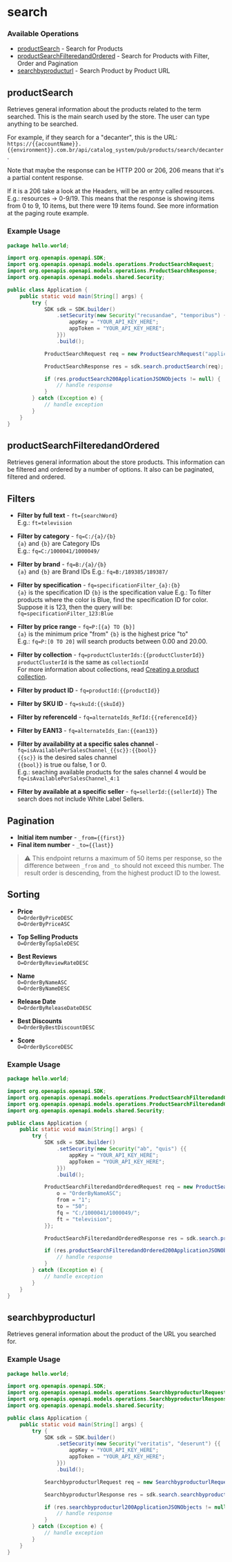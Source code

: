 # search

### Available Operations

* [productSearch](#productsearch) - Search for Products
* [productSearchFilteredandOrdered](#productsearchfilteredandordered) - Search for Products with Filter, Order and Pagination
* [searchbyproducturl](#searchbyproducturl) - Search Product by Product URL

## productSearch

Retrieves general information about the products related to the term searched. 
This is the main search used by the store. The user can type anything to be searched.  

For example, if they search for a "decanter", this is the URL: `https://{{accountName}}.{{environment}}.com.br/api/catalog_system/pub/products/search/decanter`. 

Note that maybe the response can be HTTP 200 or 206, 206 means that it's a partial content response.

If it is a 206 take a look at the Headers, will be an entry called resources. E.g.: resources → 0-9/19. This means that the response is showing items from 0 to 9, 10 items, but there were 19 items found. See more information at the paging route example.

### Example Usage

```java
package hello.world;

import org.openapis.openapi.SDK;
import org.openapis.openapi.models.operations.ProductSearchRequest;
import org.openapis.openapi.models.operations.ProductSearchResponse;
import org.openapis.openapi.models.shared.Security;

public class Application {
    public static void main(String[] args) {
        try {
            SDK sdk = SDK.builder()
                .setSecurity(new Security("recusandae", "temporibus") {{
                    appKey = "YOUR_API_KEY_HERE";
                    appToken = "YOUR_API_KEY_HERE";
                }})
                .build();

            ProductSearchRequest req = new ProductSearchRequest("application/json", "application/json", "jacket");            

            ProductSearchResponse res = sdk.search.productSearch(req);

            if (res.productSearch200ApplicationJSONObjects != null) {
                // handle response
            }
        } catch (Exception e) {
            // handle exception
        }
    }
}
```

## productSearchFilteredandOrdered

Retrieves general information about the store products. This information can be filtered and ordered by a number of options. It also can be paginated, filtered and ordered. 

## Filters  

- **Filter by full text** - `ft={searchWord}`  
E.g.: `ft=television`

- **Filter by category** - `fq=C:/{a}/{b}`  
`{a}` and `{b}` are Category IDs   
E.g.: `fq=C:/1000041/1000049/`

- **Filter by brand** - `fq=B:/{a}/{b}`  
`{a}` and `{b}` are Brand IDs
E.g.: `fq=B:/189385/189387/`

- **Filter by specification** - `fq=specificationFilter_{a}:{b}`  
`{a}` is the specification ID
`{b}` is the specification value
E.g.: To filter products where the color is Blue, find the specification ID for color. Suppose it is 123, then the query will be: `fq=specificationFilter_123:Blue`

- **Filter by price range** - `fq=P:[{a} TO {b}]`  
`{a}`  is the minimum price "from"
`{b}` is the highest price "to"  
E.g.: `fq=P:[0 TO 20]` will search products between 0.00 and 20.00.  

- **Filter by collection** - `fq=productClusterIds:{{productClusterId}}` 
`productClusterId` is the same as `collectionId`  
For more information about collections, read [Creating a product collection](https://help.vtex.com/en/tutorial/creating-a-product-collection).

- **Filter by product ID** - `fq=productId:{{productId}}`

- **Filter by SKU ID** - `fq=skuId:{{skuId}}`

- **Filter by referenceId** - `fq=alternateIds_RefId:{{referenceId}}`

- **Filter by EAN13** - `fq=alternateIds_Ean:{{ean13}}`

- **Filter by availability at a specific sales channel** - `fq=isAvailablePerSalesChannel_{{sc}}:{{bool}}`  
`{{sc}}` is the desired sales channel  
`{{bool}}` is true ou false, 1 or 0.  
E.g.: seaching available products for the sales channel 4 would be `fq=isAvailablePerSalesChannel_4:1`

- **Filter by available at a specific seller** - `fq=sellerId:{{sellerId}}`
The search does not include White Label Sellers.

## Pagination

- **Initial item number** - `_from={{first}}`
- **Final item number** - `_to={{last}}`

>⚠️ This endpoint returns a maximum of 50 items per response, so the difference between `_from` and `_to` should not exceed this number. The result order is descending, from the highest product ID to the lowest.

## Sorting

- **Price**  
`O=OrderByPriceDESC`  
`O=OrderByPriceASC`

- **Top Selling Products**  
`O=OrderByTopSaleDESC`

- **Best Reviews**  
`O=OrderByReviewRateDESC`

- **Name**  
`O=OrderByNameASC`  
`O=OrderByNameDESC`

- **Release Date**  
`O=OrderByReleaseDateDESC`

- **Best Discounts**  
`O=OrderByBestDiscountDESC`

- **Score**  
`O=OrderByScoreDESC`

### Example Usage

```java
package hello.world;

import org.openapis.openapi.SDK;
import org.openapis.openapi.models.operations.ProductSearchFilteredandOrderedRequest;
import org.openapis.openapi.models.operations.ProductSearchFilteredandOrderedResponse;
import org.openapis.openapi.models.shared.Security;

public class Application {
    public static void main(String[] args) {
        try {
            SDK sdk = SDK.builder()
                .setSecurity(new Security("ab", "quis") {{
                    appKey = "YOUR_API_KEY_HERE";
                    appToken = "YOUR_API_KEY_HERE";
                }})
                .build();

            ProductSearchFilteredandOrderedRequest req = new ProductSearchFilteredandOrderedRequest("application/json", "application/json") {{
                o = "OrderByNameASC";
                from = "1";
                to = "50";
                fq = "C:/1000041/1000049/";
                ft = "television";
            }};            

            ProductSearchFilteredandOrderedResponse res = sdk.search.productSearchFilteredandOrdered(req);

            if (res.productSearchFilteredandOrdered200ApplicationJSONObjects != null) {
                // handle response
            }
        } catch (Exception e) {
            // handle exception
        }
    }
}
```

## searchbyproducturl

Retrieves general information about the product of the URL you searched for.

### Example Usage

```java
package hello.world;

import org.openapis.openapi.SDK;
import org.openapis.openapi.models.operations.SearchbyproducturlRequest;
import org.openapis.openapi.models.operations.SearchbyproducturlResponse;
import org.openapis.openapi.models.shared.Security;

public class Application {
    public static void main(String[] args) {
        try {
            SDK sdk = SDK.builder()
                .setSecurity(new Security("veritatis", "deserunt") {{
                    appKey = "YOUR_API_KEY_HERE";
                    appToken = "YOUR_API_KEY_HERE";
                }})
                .build();

            SearchbyproducturlRequest req = new SearchbyproducturlRequest("application/json", "application/json", "blue-shirt");            

            SearchbyproducturlResponse res = sdk.search.searchbyproducturl(req);

            if (res.searchbyproducturl200ApplicationJSONObjects != null) {
                // handle response
            }
        } catch (Exception e) {
            // handle exception
        }
    }
}
```
